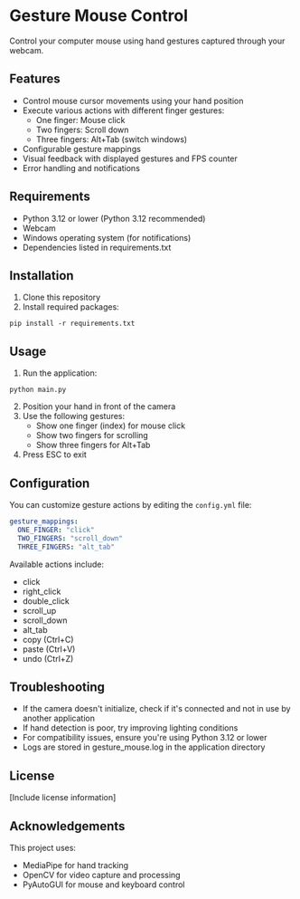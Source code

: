 # Gesture Mouse Control

Control your computer mouse using hand gestures captured through your webcam.

## Features

- Control mouse cursor movements using your hand position
- Execute various actions with different finger gestures:
  - One finger: Mouse click
  - Two fingers: Scroll down
  - Three fingers: Alt+Tab (switch windows)
- Configurable gesture mappings
- Visual feedback with displayed gestures and FPS counter
- Error handling and notifications

## Requirements

- Python 3.12 or lower (Python 3.12 recommended)
- Webcam
- Windows operating system (for notifications)
- Dependencies listed in requirements.txt

## Installation

1. Clone this repository
2. Install required packages:

```
pip install -r requirements.txt
```

## Usage

1. Run the application:

```
python main.py
```

2. Position your hand in front of the camera
3. Use the following gestures:
   - Show one finger (index) for mouse click
   - Show two fingers for scrolling
   - Show three fingers for Alt+Tab
4. Press ESC to exit

## Configuration

You can customize gesture actions by editing the `config.yml` file:

```yaml
gesture_mappings:
  ONE_FINGER: "click"
  TWO_FINGERS: "scroll_down"
  THREE_FINGERS: "alt_tab"
```

Available actions include:
- click
- right_click
- double_click
- scroll_up
- scroll_down
- alt_tab
- copy (Ctrl+C)
- paste (Ctrl+V)
- undo (Ctrl+Z)

## Troubleshooting

- If the camera doesn't initialize, check if it's connected and not in use by another application
- If hand detection is poor, try improving lighting conditions
- For compatibility issues, ensure you're using Python 3.12 or lower
- Logs are stored in gesture_mouse.log in the application directory

## License

[Include license information]

## Acknowledgements

This project uses:
- MediaPipe for hand tracking
- OpenCV for video capture and processing
- PyAutoGUI for mouse and keyboard control
